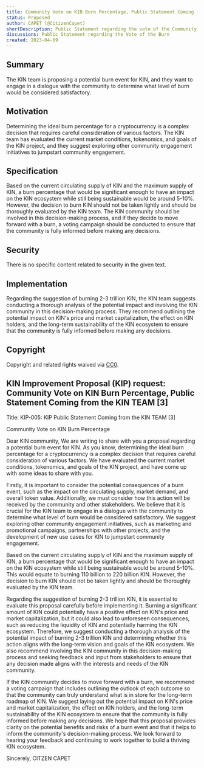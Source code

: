 ```yaml
---
title: Community Vote on KIN Burn Percentage, Public Statement Coming from the KIN TEAM [3]
status: Proposed
author: CAPET (@CitizenCapet)
shortDescription: Public Statement regarding the vote of the Community Vote on KIN burn Percentage
discussions: Public Statement regarding the Vote of the Burn
created: 2023-04-09
---
```


## Summary

The KIN team is proposing a potential burn event for KIN, and they want to engage in a dialogue with the community to determine what level of burn would be considered satisfactory.

## Motivation

Determining the ideal burn percentage for a cryptocurrency is a complex decision that requires careful consideration of various factors. The KIN team has evaluated the current market conditions, tokenomics, and goals of the KIN project, and they suggest exploring other community engagement initiatives to jumpstart community engagement.

## Specification

Based on the current circulating supply of KIN and the maximum supply of KIN, a burn percentage that would be significant enough to have an impact on the KIN ecosystem while still being sustainable would be around 5-10%. However, the decision to burn KIN should not be taken lightly and should be thoroughly evaluated by the KIN team. The KIN community should be involved in this decision-making process, and if they decide to move forward with a burn, a voting campaign should be conducted to ensure that the community is fully informed before making any decisions.

## Security

There is no specific content related to security in the given text.

## Implementation

Regarding the suggestion of burning 2-3 trillion KIN, the KIN team suggests conducting a thorough analysis of the potential impact and involving the KIN community in this decision-making process. They recommend outlining the potential impact on KIN's price and market capitalization, the effect on KIN holders, and the long-term sustainability of the KIN ecosystem to ensure that the community is fully informed before making any decisions.

## Copyright

Copyright and related rights waived via [CC0](https://creativecommons.org/publicdomain/zero/1.0/).


## KIN Improvement Proposal (KIP) request: Community Vote on KIN Burn Percentage, Public Statement Coming from the KIN TEAM [3]

Title: KIP-005: KIP Public Statement Coming from the KIN TEAM [3]


Community Vote on KIN Burn Percentage


Dear KIN community,
We are writing to share with you a proposal regarding a potential burn event for KIN. As you know, determining the ideal burn percentage for a cryptocurrency is a complex decision that requires careful consideration of various factors. We have evaluated the current market conditions, tokenomics, and goals of the KIN project, and have come up with some ideas to share with you.


Firstly, it is important to consider the potential consequences of a burn event, such as the impact on the circulating supply, market demand, and overall token value. Additionally, we must consider how this action will be received by the community and other stakeholders.
We believe that it is crucial for the KIN team to engage in a dialogue with the community to determine what level of burn would be considered satisfactory. We suggest exploring other community engagement initiatives, such as marketing and promotional campaigns, partnerships with other projects, and the development of new use cases for KIN to jumpstart community engagement.


Based on the current circulating supply of KIN and the maximum supply of KIN, a burn percentage that would be significant enough to have an impact on the KIN ecosystem while still being sustainable would be around 5-10%. This would equate to burning 110 billion to 220 billion KIN. However, the decision to burn KIN should not be taken lightly and should be thoroughly evaluated by the KIN team.


Regarding the suggestion of burning 2-3 trillion KIN, it is essential to evaluate this proposal carefully before implementing it. Burning a significant amount of KIN could potentially have a positive effect on KIN's price and market capitalization, but it could also lead to unforeseen consequences, such as reducing the liquidity of KIN and potentially harming the KIN ecosystem.
Therefore, we suggest conducting a thorough analysis of the potential impact of burning 2-3 trillion KIN and determining whether this action aligns with the long-term vision and goals of the KIN ecosystem. We also recommend involving the KIN community in this decision-making process and seeking feedback and input from stakeholders to ensure that any decision made aligns with the interests and needs of the KIN community.


If the KIN community decides to move forward with a burn, we recommend a voting campaign that includes outlining the outlook of each outcome so that the community can truly understand what is in store for the long-term roadmap of KIN. We suggest laying out the potential impact on KIN's price and market capitalization, the effect on KIN holders, and the long-term sustainability of the KIN ecosystem to ensure that the community is fully informed before making any decisions.
We hope that this proposal provides clarity on the potential benefits and risks of a burn event and that it helps to inform the community's decision-making process. We look forward to hearing your feedback and continuing to work together to build a thriving KIN ecosystem.


Sincerely,
CITZEN CAPET
